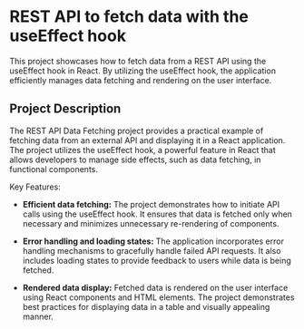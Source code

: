 # REST API to fetch data with the useEffect hook

This project showcases how to fetch data from a REST API using the useEffect hook in React. By utilizing the useEffect hook, the application efficiently manages data fetching and rendering on the user interface.

## Project Description

The REST API Data Fetching project provides a practical example of fetching data from an external API and displaying it in a React application. The project utilizes the useEffect hook, a powerful feature in React that allows developers to manage side effects, such as data fetching, in functional components.

Key Features:

- **Efficient data fetching:** The project demonstrates how to initiate API calls using the useEffect hook. It ensures that data is fetched only when necessary and minimizes unnecessary re-rendering of components.

- **Error handling and loading states:** The application incorporates error handling mechanisms to gracefully handle failed API requests. It also includes loading states to provide feedback to users while data is being fetched.

- **Rendered data display:** Fetched data is rendered on the user interface using React components and HTML elements. The project demonstrates best practices for displaying data in a table and visually appealing manner.





